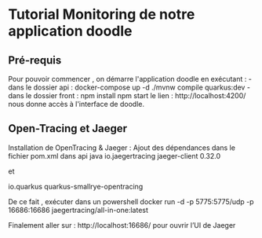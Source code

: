 # Tutorial Monitoring de notre application doodle

## Pré-requis
Pour pouvoir commencer , on démarre l'application doodle en exécutant :
-dans le dossier api : docker-compose up -d
	                     ./mvnw compile quarkus:dev
-dans le dossier front : npm install
	                       npm start 
 le lien : http://localhost:4200/ nous donne accès à l'interface de doodle.
 
## Open-Tracing et Jaeger
Installation de OpenTracing & Jaeger :
Ajout des dépendances dans le fichier pom.xml dans api java
<dependency>
<dependency>
  <groupId>io.jaegertracing</groupId>
  <artifactId>jaeger-client</artifactId>
  <version>0.32.0</version>
</dependency>

et

<dependency>
	<groupId>io.quarkus</groupId>
	<artifactId>quarkus-smallrye-opentracing</artifactId>
</dependency>


De ce fait , exécuter dans un powershell
docker run -d -p 5775:5775/udp -p 16686:16686 jaegertracing/all-in-one:latest 

Finalement aller sur : http://localhost:16686/ 
pour ouvrir l’UI de Jaeger


